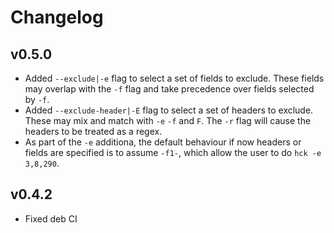 # Changelog

## v0.5.0

- Added `--exclude|-e` flag to select a set of fields to exclude. These fields may overlap with the `-f` flag and take precedence over fields selected by `-f`.
- Added `--exclude-header|-E` flag to select a set of headers to exclude. These may mix and match with `-e` `-f` and `F`. The `-r` flag will cause the headers to be treated as a regex.
- As part of the `-e` additiona, the default behaviour if now headers or fields are specified is to assume `-f1-`, which allow the user to do `hck -e 3,8,290`.

## v0.4.2

- Fixed deb CI
